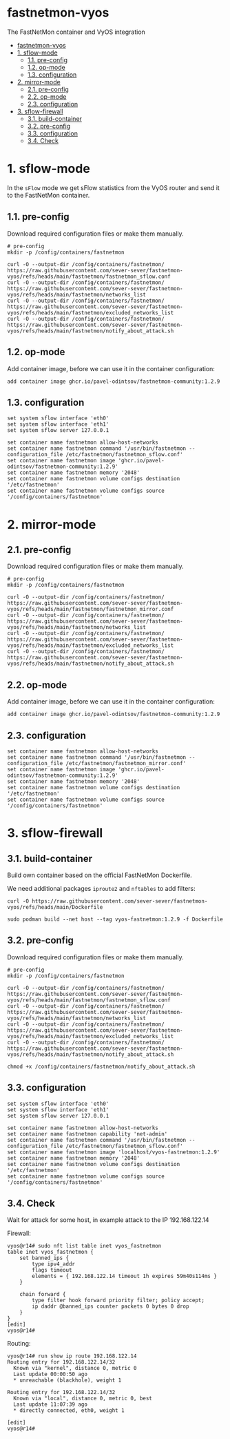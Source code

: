 # fastnetmon-vyos
The FastNetMon container and VyOS integration 
- [fastnetmon-vyos](#fastnetmon-vyos)
- [1. sflow-mode](#1-sflow-mode)
  - [1.1. pre-config](#11-pre-config)
  - [1.2. op-mode](#12-op-mode)
  - [1.3. configuration](#13-configuration)
- [2. mirror-mode](#2-mirror-mode)
  - [2.1. pre-config](#21-pre-config)
  - [2.2. op-mode](#22-op-mode)
  - [2.3. configuration](#23-configuration)
- [3. sflow-firewall](#3-sflow-firewall)
  - [3.1. build-container](#31-build-container)
  - [3.2. pre-config](#32-pre-config)
  - [3.3. configuration](#33-configuration)
  - [3.4. Check](#34-check)




# 1. sflow-mode

In the `sFlow` mode we get sFlow statistics from the VyOS router and send it to the FastNetMon container.
## 1.1. pre-config
Download required configuration files or make them manually.
```
# pre-config
mkdir -p /config/containers/fastnetmon

curl -O --output-dir /config/containers/fastnetmon/ https://raw.githubusercontent.com/sever-sever/fastnetmon-vyos/refs/heads/main/fastnetmon/fastnetmon_sflow.conf
curl -O --output-dir /config/containers/fastnetmon/ https://raw.githubusercontent.com/sever-sever/fastnetmon-vyos/refs/heads/main/fastnetmon/networks_list
curl -O --output-dir /config/containers/fastnetmon/ https://raw.githubusercontent.com/sever-sever/fastnetmon-vyos/refs/heads/main/fastnetmon/excluded_networks_list
curl -O --output-dir /config/containers/fastnetmon/ https://raw.githubusercontent.com/sever-sever/fastnetmon-vyos/refs/heads/main/fastnetmon/notify_about_attack.sh
```
## 1.2. op-mode
Add container image, before we can use it in the container configuration:
```
add container image ghcr.io/pavel-odintsov/fastnetmon-community:1.2.9
```
## 1.3. configuration
```
set system sflow interface 'eth0'
set system sflow interface 'eth1'
set system sflow server 127.0.0.1

set container name fastnetmon allow-host-networks
set container name fastnetmon command '/usr/bin/fastnetmon --configuration_file /etc/fastnetmon/fastnetmon_sflow.conf'
set container name fastnetmon image 'ghcr.io/pavel-odintsov/fastnetmon-community:1.2.9'
set container name fastnetmon memory '2048'
set container name fastnetmon volume configs destination '/etc/fastnetmon'
set container name fastnetmon volume configs source '/config/containers/fastnetmon'
```
# 2. mirror-mode
## 2.1. pre-config
Download required configuration files or make them manually.
```
# pre-config
mkdir -p /config/containers/fastnetmon

curl -O --output-dir /config/containers/fastnetmon/ https://raw.githubusercontent.com/sever-sever/fastnetmon-vyos/refs/heads/main/fastnetmon/fastnetmon_mirror.conf
curl -O --output-dir /config/containers/fastnetmon/ https://raw.githubusercontent.com/sever-sever/fastnetmon-vyos/refs/heads/main/fastnetmon/networks_list
curl -O --output-dir /config/containers/fastnetmon/ https://raw.githubusercontent.com/sever-sever/fastnetmon-vyos/refs/heads/main/fastnetmon/excluded_networks_list
curl -O --output-dir /config/containers/fastnetmon/ https://raw.githubusercontent.com/sever-sever/fastnetmon-vyos/refs/heads/main/fastnetmon/notify_about_attack.sh
```
## 2.2. op-mode
Add container image, before we can use it in the container configuration:
```
add container image ghcr.io/pavel-odintsov/fastnetmon-community:1.2.9
```
## 2.3. configuration
```
set container name fastnetmon allow-host-networks
set container name fastnetmon command '/usr/bin/fastnetmon --configuration_file /etc/fastnetmon/fastnetmon_mirror.conf'
set container name fastnetmon image 'ghcr.io/pavel-odintsov/fastnetmon-community:1.2.9'
set container name fastnetmon memory '2048'
set container name fastnetmon volume configs destination '/etc/fastnetmon'
set container name fastnetmon volume configs source '/config/containers/fastnetmon'
```
# 3. sflow-firewall
## 3.1. build-container
Build own container based on the official FastNetMon Dockerfile.

We need additional packages `iproute2` and `nftables` to add filters:
```
curl -O https://raw.githubusercontent.com/sever-sever/fastnetmon-vyos/refs/heads/main/Dockerfile

sudo podman build --net host --tag vyos-fastnetmon:1.2.9 -f Dockerfile
```
## 3.2. pre-config
Download required configuration files or make them manually.
```
# pre-config
mkdir -p /config/containers/fastnetmon

curl -O --output-dir /config/containers/fastnetmon/ https://raw.githubusercontent.com/sever-sever/fastnetmon-vyos/refs/heads/main/fastnetmon/fastnetmon_sflow.conf
curl -O --output-dir /config/containers/fastnetmon/ https://raw.githubusercontent.com/sever-sever/fastnetmon-vyos/refs/heads/main/fastnetmon/networks_list
curl -O --output-dir /config/containers/fastnetmon/ https://raw.githubusercontent.com/sever-sever/fastnetmon-vyos/refs/heads/main/fastnetmon/excluded_networks_list
curl -O --output-dir /config/containers/fastnetmon/ https://raw.githubusercontent.com/sever-sever/fastnetmon-vyos/refs/heads/main/fastnetmon/notify_about_attack.sh

chmod +x /config/containers/fastnetmon/notify_about_attack.sh
```
## 3.3. configuration
```
set system sflow interface 'eth0'
set system sflow interface 'eth1'
set system sflow server 127.0.0.1

set container name fastnetmon allow-host-networks
set container name fastnetmon capability 'net-admin'
set container name fastnetmon command '/usr/bin/fastnetmon --configuration_file /etc/fastnetmon/fastnetmon_sflow.conf'
set container name fastnetmon image 'localhost/vyos-fastnetmon:1.2.9'
set container name fastnetmon memory '2048'
set container name fastnetmon volume configs destination '/etc/fastnetmon'
set container name fastnetmon volume configs source '/config/containers/fastnetmon'
```
## 3.4. Check
Wait for attack for some host, in example attack to the IP 192.168.122.14

Firewall:
```
vyos@r14# sudo nft list table inet vyos_fastnetmon
table inet vyos_fastnetmon {
	set banned_ips {
		type ipv4_addr
		flags timeout
		elements = { 192.168.122.14 timeout 1h expires 59m40s114ms }
	}

	chain forward {
		type filter hook forward priority filter; policy accept;
		ip daddr @banned_ips counter packets 0 bytes 0 drop
	}
}
[edit]
vyos@r14#

```
Routing:
```
vyos@r14# run show ip route 192.168.122.14
Routing entry for 192.168.122.14/32
  Known via "kernel", distance 0, metric 0
  Last update 00:00:50 ago
  * unreachable (blackhole), weight 1

Routing entry for 192.168.122.14/32
  Known via "local", distance 0, metric 0, best
  Last update 11:07:39 ago
  * directly connected, eth0, weight 1

[edit]
vyos@r14#
```
